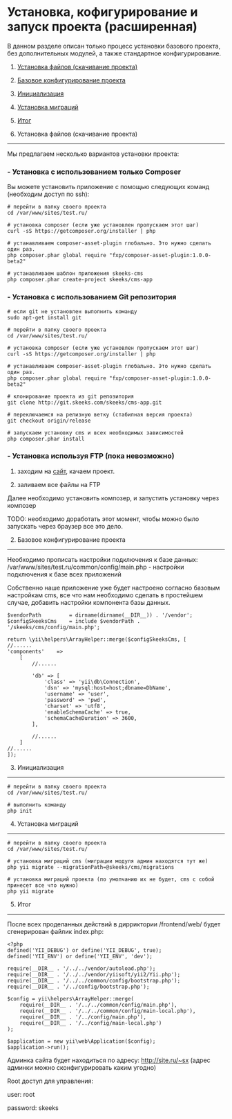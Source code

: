 Установка, кофигурирование и запуск проекта (расширенная)
========================================================
В данном разделе описан только процесс установки базового проекта, без дополнительных модулей, а также стандартное конфигурирование.

 1) [Установка файлов (скачивание проекта)](#1)
 
 2) [Базовое конфигурирование проекта](#2)
 
 3) [Инициализация](#3)
 
 4) [Установка миграций](#4)
 
 5) [Итог](#5)
 
 
1) Установка файлов (скачивание проекта)
----------------------------------------
Мы предлагаем несколько вариантов установки проекта:

### - Установка с использованием только Composer

Вы можете установить приложение с помощью следующих команд (необходим доступ по ssh):

~~~
# перейти в папку своего проекта
cd /var/www/sites/test.ru/

# установка composer (если уже установлен пропускаем этот шаг) 
curl -sS https://getcomposer.org/installer | php

# устанавливаем composer-asset-plugin глобально. Это нужно сделать один раз.
php composer.phar global require "fxp/composer-asset-plugin:1.0.0-beta2"

# устанавливаем шаблон приложения skeeks-cms
php composer.phar create-project skeeks/cms-app
~~~

### - Установка с использованием Git репозитория

~~~
# если git не установлен выполнить команду
sudo apt-get install git

# перейти в папку своего проекта
cd /var/www/sites/test.ru/

# установка composer (если уже установлен пропускаем этот шаг) 
curl -sS https://getcomposer.org/installer | php

# устанавливаем composer-asset-plugin глобально. Это нужно сделать один раз.
php composer.phar global require "fxp/composer-asset-plugin:1.0.0-beta2"

# клонирование проекта из git репозитория
git clone http://git.skeeks.com/skeeks/cms-app.git

# переключаемся на релизную ветку (стабилная версия проекта)
git checkout origin/release

# запускаем установку cms и всех необходимых зависимостей
php composer.phar install
~~~

### - Установка используя FTP (пока невозможно)

1) заходим на [сайт](http://git.skeeks.com/skeeks/cms-app.git), качаем проект.

2) заливаем все файлы на FTP

Далее необходимо установить композер, и запустить установку через композер

TODO: необходимо доработать этот момент, чтобы можно было запускать через браузер все это дело.


2) Базовое конфигурирование проекта
-----------------------------------
Необходимо прописать настройки подключения к базе данных:
/var/www/sites/test.ru/common/config/main.php - настройки подключения к базе всех приложений

Собственно наше приложение уже будет настроено согласно базовым настройкам cms, все что нам необходимо сделать в простейшем случае, добавить настройки компонента базы данных.

~~~
$vendorPath         = dirname(dirname(__DIR__)) . '/vendor';
$configSkeeksCms    = include $vendorPath . '/skeeks/cms/config/main.php';

return \yii\helpers\ArrayHelper::merge($configSkeeksCms, [
//......
'components'    =>
    [
        //......

        'db' => [
            'class' => 'yii\db\Connection',
            'dsn' => 'mysql:host=host;dbname=DbName',
            'username' => 'user',
            'password' => 'pwd',
            'charset' => 'utf8',
            'enableSchemaCache' => true,
            'schemaCacheDuration' => 3600,
        ],
        
        //......
    ]
//......
]);
~~~

3) Инициализация
-----------------
~~~
# перейти в папку своего проекта
cd /var/www/sites/test.ru/

# выполнить команду
php init
~~~

4) Установка миграций
---------------------
~~~
# перейти в папку своего проекта
cd /var/www/sites/test.ru/

# установка миграций cms (миграции модуля админ находятся тут же)
php yii migrate --migrationPath=@skeeks/cms/migrations

# установка миграций проекта (по умолчанию их не будет, cms с собой принесет все что нужно)
php yii migrate
~~~



5) Итог
-------

После всех проделанных действий в дирриктории /frontend/web/ будет сгенерирован файлик index.php:

~~~
<?php
defined('YII_DEBUG') or define('YII_DEBUG', true);
defined('YII_ENV') or define('YII_ENV', 'dev');

require(__DIR__ . '/../../vendor/autoload.php');
require(__DIR__ . '/../../vendor/yiisoft/yii2/Yii.php');
require(__DIR__ . '/../../common/config/bootstrap.php');
require(__DIR__ . '/../config/bootstrap.php');

$config = yii\helpers\ArrayHelper::merge(
    require(__DIR__ . '/../../common/config/main.php'),
    require(__DIR__ . '/../../common/config/main-local.php'),
    require(__DIR__ . '/../config/main.php'),
    require(__DIR__ . '/../config/main-local.php')
);

$application = new yii\web\Application($config);
$application->run();
~~~

Админка сайта будет находиться по адресу: http://site.ru/~sx (адрес админки можно сконфигурировать каким угодно)

Root доступ для управления:

user: root

password: skeeks

